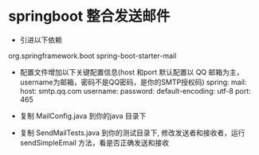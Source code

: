# springboot 整合发送邮件

* 引进以下依赖
<dependency>
	<groupId>org.springframework.boot</groupId>
	<artifactId>spring-boot-starter-mail</artifactId>
</dependency>

* 配置文件增加以下关键配置信息(host 和port 默认配置以 QQ 邮箱为主，username为邮箱，密码不是QQ密码，是你的SMTP授权码)
spring:
  mail:
    host: smtp.qq.com
    username: 
    password: 
    default-encoding: utf-8
    port: 465

* 复制 MailConfig.java 到你的java 目录下

* 复制 SendMailTests.java 到你的测试目录下, 修改发送者和接收者，运行 sendSimpleEmail 方法，看是否正确发送和接收